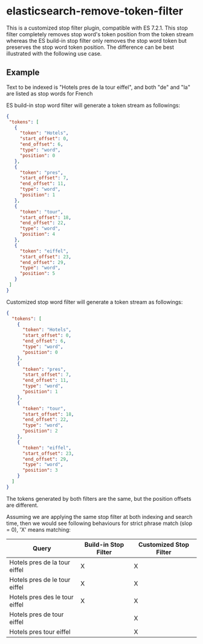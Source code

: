 # elasticsearch-remove-token-filter

This is a customized stop filter plugin, compatible with ES 7.2.1. This stop filter completely removes stop word's 
token position from the token stream whereas the ES build-in stop filter only removes the stop word token but preserves
 the stop word token position. The difference can be best illustrated with the following use case.
 
 ## Example
 Text to be indexed is "Hotels pres de la tour eiffel", and both "de" and "la" are listed as stop words for French
 
 ES build-in stop word filter will generate a token stream as followings:
 ```json
{
  "tokens": [
    {
      "token": "Hotels",
      "start_offset": 0,
      "end_offset": 6,
      "type": "word",
      "position": 0
    },
    {
      "token": "pres",
      "start_offset": 7,
      "end_offset": 11,
      "type": "word",
      "position": 1
    },
    {
      "token": "tour",
      "start_offset": 18,
      "end_offset": 22,
      "type": "word",
      "position": 4
    },
    {
      "token": "eiffel",
      "start_offset": 23,
      "end_offset": 29,
      "type": "word",
      "position": 5
    }
  ]
}

```

Customized stop word filter will generate a token stream as followings:
 ```json
 {
   "tokens": [
     {
       "token": "Hotels",
       "start_offset": 0,
       "end_offset": 6,
       "type": "word",
       "position": 0
     },
     {
       "token": "pres",
       "start_offset": 7,
       "end_offset": 11,
       "type": "word",
       "position": 1
     },
     {
       "token": "tour",
       "start_offset": 18,
       "end_offset": 22,
       "type": "word",
       "position": 2
     },
     {
       "token": "eiffel",
       "start_offset": 23,
       "end_offset": 29,
       "type": "word",
       "position": 3
     }
   ]
 } 
```
 
 The tokens generated by both filters are the same, but the position offsets are different.
 
 Assuming we are applying the same stop filter at both indexing and search time, then we would see following behaviours 
 for strict phrase match (slop = 0), 'X' means matching:
 
| Query  | Build-in Stop Filter | Customized Stop Filter |
| ------------- | ------------- | ------------- |
| Hotels pres de la tour eiffel  | X | X |
| Hotels pres de le tour eiffel | X | X | 
| Hotels pres des le tour eiffel | X | X | 
| Hotels pres de tour eiffel |  | X |
| Hotels pres tour eiffel |  | X | 
